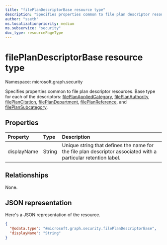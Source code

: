 ```yaml
---
title: "filePlanDescriptorBase resource type"
description: "Specifies properties common to file plan descriptor resources."
author: "sseth"
ms.localizationpriority: medium
ms.subservice: "security"
doc_type: resourcePageType
---
```


# filePlanDescriptorBase resource type

Namespace: microsoft.graph.security

Specifies properties common to file plan descriptor resources. Base type for each of the descriptors: [filePlanAppliedCategory](security-fileplanappliedcategory.md), [filePlanAuthority](security-fileplanauthority.md), [filePlanCitation](security-fileplancitation.md), [filePlanDepartment](security-fileplandepartment.md), [filePlanReference](security-fileplanreference.md), and [filePlanSubcategory](security-fileplansubcategory.md).

## Properties
|Property|Type|Description|
|:---|:---|:---|
|displayName|String|Unique string that defines the name for the file plan descriptor associated with a particular retention label.|

## Relationships
None.

## JSON representation
Here's a JSON representation of the resource.
<!-- {
  "blockType": "resource",
  "@odata.type": "microsoft.graph.security.filePlanDescriptorBase"
}
-->
``` json
{
  "@odata.type": "#microsoft.graph.security.filePlanDescriptorBase",
  "displayName": "String"
}
```

